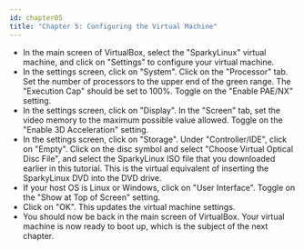 ```yaml
---
id: chapter05
title: "Chapter 5: Configuring the Virtual Machine"
---
```


* In the main screen of VirtualBox, select the "SparkyLinux" virtual machine, and click on "Settings" to configure your virtual machine.
* In the settings screen, click on "System".  Click on the "Processor" tab.  Set the number of processors to the upper end of the green range.  The "Execution Cap" should be set to 100%.  Toggle on the "Enable PAE/NX" setting.
* In the settings screen, click on "Display".  In the "Screen" tab, set the video memory to the maximum possible value allowed.  Toggle on the "Enable 3D Acceleration" setting.
* In the settings screen, click on "Storage".  Under "Controller/IDE", click on "Empty".  Click on the disc symbol and select "Choose Virtual Optical Disc File", and select the SparkyLinux ISO file that you downloaded earlier in this tutorial.  This is the virtual equivalent of inserting the SparkyLinux DVD into the DVD drive.
* If your host OS is Linux or Windows, click on "User Interface".  Toggle on the "Show at Top of Screen" setting.
* Click on "OK".  This updates the virtual machine settings.
* You should now be back in the main screen of VirtualBox.  Your virtual machine is now ready to boot up, which is the subject of the next chapter.
